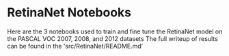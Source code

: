 # RetinaNet Notebooks

Here are the 3 notebooks used to train and fine tune the RetinaNet model on the PASCAL VOC 2007, 2008, and 2012 datasets
The full writeup of results can be found in the 'src/RetinaNet/README.md'
